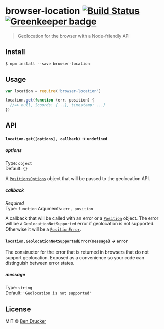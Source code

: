 # browser-location [![Build Status](https://travis-ci.org/bendrucker/browser-location.svg?branch=master)](https://travis-ci.org/bendrucker/browser-location) [![Greenkeeper badge](https://badges.greenkeeper.io/bendrucker/browser-location.svg)](https://greenkeeper.io/)

> Geolocation for the browser with a Node-friendly API


## Install

```
$ npm install --save browser-location
```


## Usage

```js
var location = require('browser-location')

location.get(function (err, position) {
  //=> null, {coords: {...}, timestamp: ...}  
})
```

## API

#### `location.get([options], callback)` -> `undefined`

##### options

Type: `object`  
Default: `{}`

A [`PositionsOptions`](https://developer.mozilla.org/en-US/docs/Web/API/PositionOptions) object that will be passed to the geolocation API.

##### callback

*Required*  
Type: `function`
Arguments: `err, position`

A callback that will be called with an error or a [`Position`](https://developer.mozilla.org/en-US/docs/Web/API/Position) object. The error will be a `GeolocationNotSupported` error if geolocation is not supported. Otherwise it will be a [`PositionError`](https://developer.mozilla.org/en-US/docs/Web/API/PositionError).

#### `location.GeolocationNotSupportedError(message)` -> `error`

The constructor for the error that is returned in browsers that do not support geolocation. Exposed as a convenience so your code can distinguish between error states.

##### message

Type: `string`  
Default: `'Geolocation is not supported'`

## License

MIT © [Ben Drucker](http://bendrucker.me)
